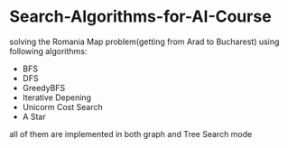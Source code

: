 # Search-Algorithms-for-AI-Course
solving the Romania Map problem(getting from Arad to Bucharest) using following algorithms:
* BFS
* DFS
* GreedyBFS
* Iterative Depening
* Unicorm Cost Search
* A Star

all of them are implemented in both graph and Tree Search mode
